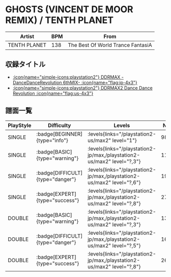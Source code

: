 # GHOSTS (VINCENT DE MOOR REMIX) / TENTH PLANET

|Artist|BPM|From|
|------|---|----|
|TENTH PLANET|138|The Best Of World Trance FantasiA|

## 収録タイトル

- [:icon{name="simple-icons:playstation2"} DDRMAX -DanceDanceRevolution 6thMIX- :icon{name="flag:jp-4x3"}](/playstation2-jp/max)
- [:icon{name="simple-icons:playstation2"} DDRMAX2 Dance Dance Revolution :icon{name="flag:us-4x3"}](/playstation2-us/max2)

## 譜面一覧

|PlayStyle|Difficulty|Levels|Notes|Movie|
|---------|----------|------|-----|-----|
|SINGLE| :badge[BEGINNER]{type="info"}| :levels{links="/playstation2-us/max2" level="1"}|98/0||
|SINGLE| :badge[BASIC]{type="warning"}| :levels{links="/playstation2-jp/max,/playstation2-us/max2" level="?,3"}|119/12||
|SINGLE| :badge[DIFFICULT]{type="danger"}| :levels{links="/playstation2-jp/max,/playstation2-us/max2" level="?,6"}|198/5||
|SINGLE| :badge[EXPERT]{type="success"}| :levels{links="/playstation2-jp/max,/playstation2-us/max2" level="?,8"}|279/29||
|DOUBLE| :badge[BASIC]{type="warning"}| :levels{links="/playstation2-jp/max,/playstation2-us/max2" level="?,3"}|131/4||
|DOUBLE| :badge[DIFFICULT]{type="danger"}| :levels{links="/playstation2-jp/max,/playstation2-us/max2" level="?,5"}|163/9||
|DOUBLE| :badge[EXPERT]{type="success"}| :levels{links="/playstation2-jp/max,/playstation2-us/max2" level="?,8"}|263/19||
